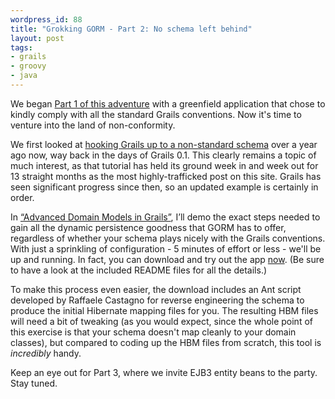 ```yaml
---
wordpress_id: 88
title: "Grokking GORM - Part 2: No schema left behind"
layout: post
tags:
- grails
- groovy
- java
---
```

We began [Part 1 of this adventure](http://jasonrudolph.com/blog/2007/07/20/groking-gorm-part-1-conventional-thinking/ "Groking GORM - Part 1: Conventional Thinking") with a greenfield application that chose to kindly comply with all the standard Grails conventions.  Now it's time to venture into the land of non-conformity.  

We first looked at [hooking Grails up to a non-standard schema](http://jasonrudolph.com/blog/2006/06/20/hoisting-grails-to-your-legacy-db/ "Hoisting Grails to Your Legacy DB") over a year ago now, way back in the days of Grails 0.1.  This clearly remains a topic of much interest, as that tutorial has held its ground week in and week out for 13 straight months as the most highly-trafficked post on this site.  Grails has seen significant progress since then, so an updated example is certainly in order.

In [“Advanced Domain Models in Grails”](http://www.nofluffjuststuff.com/speaker_topic_view.jsp?topicId=609), I’ll demo the exact steps needed to gain all the dynamic persistence goodness that GORM has to offer, regardless of whether your schema plays nicely with the Grails conventions.  With just a sprinkling of configuration - 5 minutes of effort or less - we'll be up and running.  In fact, you can download and try out the app [now](http://jasonrudolph.com/downloads/presentations/Advanced_Domain_Models_in_Grails-Example_Code.zip). (Be sure to have a look at the included README files for all the details.)

To make this process even easier, the download includes an Ant script developed by Raffaele Castagno for reverse engineering the schema to produce the initial Hibernate mapping files for you.  The resulting HBM files will need a bit of tweaking (as you would expect, since the whole point of this exercise is that your schema doesn't map cleanly to your domain classes), but compared to coding up the HBM files from scratch, this tool is *incredibly* handy.

Keep an eye out for Part 3, where we invite EJB3 entity beans to the party.  Stay tuned.
